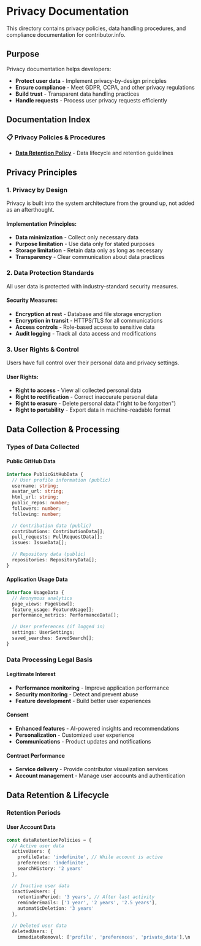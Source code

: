 # Privacy Documentation

This directory contains privacy policies, data handling procedures, and compliance documentation for contributor.info.

## Purpose

Privacy documentation helps developers:
- **Protect user data** - Implement privacy-by-design principles
- **Ensure compliance** - Meet GDPR, CCPA, and other privacy regulations
- **Build trust** - Transparent data handling practices
- **Handle requests** - Process user privacy requests efficiently

## Documentation Index

### 📋 Privacy Policies & Procedures
- **[Data Retention Policy](./data-retention-policy.md)** - Data lifecycle and retention guidelines

## Privacy Principles

### 1. Privacy by Design
Privacy is built into the system architecture from the ground up, not added as an afterthought.

#### Implementation Principles:
- **Data minimization** - Collect only necessary data
- **Purpose limitation** - Use data only for stated purposes
- **Storage limitation** - Retain data only as long as necessary
- **Transparency** - Clear communication about data practices

### 2. Data Protection Standards
All user data is protected with industry-standard security measures.

#### Security Measures:
- **Encryption at rest** - Database and file storage encryption
- **Encryption in transit** - HTTPS/TLS for all communications
- **Access controls** - Role-based access to sensitive data
- **Audit logging** - Track all data access and modifications

### 3. User Rights & Control
Users have full control over their personal data and privacy settings.

#### User Rights:
- **Right to access** - View all collected personal data
- **Right to rectification** - Correct inaccurate personal data
- **Right to erasure** - Delete personal data (\"right to be forgotten\")
- **Right to portability** - Export data in machine-readable format

## Data Collection & Processing

### Types of Data Collected

#### Public GitHub Data
```typescript
interface PublicGitHubData {
  // User profile information (public)
  username: string;
  avatar_url: string;
  html_url: string;
  public_repos: number;
  followers: number;
  following: number;
  
  // Contribution data (public)
  contributions: ContributionData[];
  pull_requests: PullRequestData[];
  issues: IssueData[];
  
  // Repository data (public)
  repositories: RepositoryData[];
}
```

#### Application Usage Data
```typescript
interface UsageData {
  // Anonymous analytics
  page_views: PageView[];
  feature_usage: FeatureUsage[];
  performance_metrics: PerformanceData[];
  
  // User preferences (if logged in)
  settings: UserSettings;
  saved_searches: SavedSearch[];
}
```

### Data Processing Legal Basis

#### Legitimate Interest
- **Performance monitoring** - Improve application performance
- **Security monitoring** - Detect and prevent abuse
- **Feature development** - Build better user experiences

#### Consent
- **Enhanced features** - AI-powered insights and recommendations
- **Personalization** - Customized user experience
- **Communications** - Product updates and notifications

#### Contract Performance
- **Service delivery** - Provide contributor visualization services
- **Account management** - Manage user accounts and authentication

## Data Retention & Lifecycle

### Retention Periods

#### User Account Data
```typescript
const dataRetentionPolicies = {
  // Active user data
  activeUsers: {
    profileData: 'indefinite', // While account is active
    preferences: 'indefinite',
    searchHistory: '2 years'
  },
  
  // Inactive user data
  inactiveUsers: {
    retentionPeriod: '3 years', // After last activity
    reminderEmails: ['1 year', '2 years', '2.5 years'],
    automaticDeletion: '3 years'
  },
  
  // Deleted user data
  deletedUsers: {
    immediateRemoval: ['profile', 'preferences', 'private_data'],\n    logRetention: '30 days', // For abuse prevention\n    backupRetention: '90 days' // For recovery purposes\n  }\n};\n```\n\n#### GitHub Data\n```typescript\nconst githubDataRetention = {\n  // Public contribution data\n  contributions: {\n    retention: 'indefinite', // Historical significance\n    anonymization: '5 years', // Remove personal identifiers\n    aggregation: 'immediate' // Convert to anonymous statistics\n  },\n  \n  // Repository data\n  repositories: {\n    retention: 'while_public', // Sync with GitHub public status\n    cleanup: 'monthly', // Remove deleted repositories\n    archival: '1 year' // After repository deletion\n  },\n  \n  // Cached API data\n  apiCache: {\n    retention: '24 hours', // Reduce API calls\n    maxAge: '7 days', // Never older than 7 days\n    cleanup: 'hourly' // Regular cleanup\n  }\n};\n```\n\n### Data Lifecycle Management\n```typescript\n// Automated data lifecycle management\nconst dataLifecycleManager = {\n  // Daily cleanup tasks\n  dailyCleanup: async () => {\n    // Remove expired cache data\n    await cleanupExpiredCache();\n    \n    // Process deletion requests\n    await processPendingDeletions();\n    \n    // Update retention status\n    await updateRetentionStatus();\n  },\n  \n  // Weekly archival tasks\n  weeklyArchival: async () => {\n    // Archive old activity data\n    await archiveOldActivityData();\n    \n    // Clean up inactive user data\n    await cleanupInactiveUsers();\n    \n    // Generate retention reports\n    await generateRetentionReports();\n  },\n  \n  // Monthly compliance tasks\n  monthlyCompliance: async () => {\n    // Review data retention compliance\n    await reviewRetentionCompliance();\n    \n    // Process user rights requests\n    await processUserRightsRequests();\n    \n    // Update privacy documentation\n    await updatePrivacyDocumentation();\n  }\n};\n```\n\n## User Rights Implementation\n\n### Data Access Requests\n```typescript\n// Data access request handler\nconst handleDataAccessRequest = async (userId: string) => {\n  const userData = {\n    // Profile information\n    profile: await getUserProfile(userId),\n    \n    // Account settings\n    settings: await getUserSettings(userId),\n    \n    // Activity history\n    activity: await getUserActivity(userId),\n    \n    // Stored searches\n    searches: await getUserSearches(userId),\n    \n    // Data processing logs\n    processing: await getProcessingLogs(userId)\n  };\n  \n  // Generate privacy-compliant export\n  const exportData = {\n    ...userData,\n    exportDate: new Date().toISOString(),\n    dataController: 'contributor.info',\n    retentionPolicies: dataRetentionPolicies,\n    rightsInformation: getUserRightsInformation()\n  };\n  \n  // Log the access request\n  await logPrivacyRequest({\n    userId,\n    type: 'data_access',\n    timestamp: new Date(),\n    status: 'completed'\n  });\n  \n  return exportData;\n};\n```\n\n### Data Deletion Requests\n```typescript\n// Data deletion request handler\nconst handleDataDeletionRequest = async (userId: string) => {\n  // Validate deletion request\n  const user = await getUser(userId);\n  if (!user) {\n    throw new Error('User not found');\n  }\n  \n  // Mark user for deletion\n  await markUserForDeletion(userId, {\n    requestDate: new Date(),\n    scheduledDeletion: new Date(Date.now() + 30 * 24 * 60 * 60 * 1000), // 30 days\n    reason: 'user_request'\n  });\n  \n  // Begin deletion process\n  const deletionTasks = [\n    // Immediate: Remove personal data\n    deletePersonalData(userId),\n    \n    // Immediate: Anonymize contributions\n    anonymizeContributions(userId),\n    \n    // Delayed: Remove from backups\n    scheduleBackupCleanup(userId, 90), // 90 days\n    \n    // Immediate: Revoke API access\n    revokeApiAccess(userId)\n  ];\n  \n  await Promise.all(deletionTasks);\n  \n  // Log the deletion request\n  await logPrivacyRequest({\n    userId,\n    type: 'data_deletion',\n    timestamp: new Date(),\n    status: 'processing',\n    scheduledCompletion: new Date(Date.now() + 90 * 24 * 60 * 60 * 1000)\n  });\n  \n  return {\n    status: 'deletion_scheduled',\n    completionDate: new Date(Date.now() + 90 * 24 * 60 * 60 * 1000),\n    immediateActions: ['personal_data_removed', 'contributions_anonymized'],\n    pendingActions: ['backup_cleanup', 'log_cleanup']\n  };\n};\n```\n\n### Data Portability\n```typescript\n// Data portability handler\nconst handleDataPortabilityRequest = async (userId: string, format: 'json' | 'csv' | 'xml' = 'json') => {\n  // Collect portable data\n  const portableData = {\n    // User-generated content\n    searches: await getUserSearches(userId),\n    preferences: await getUserPreferences(userId),\n    bookmarks: await getUserBookmarks(userId),\n    \n    // Activity data\n    viewHistory: await getUserViewHistory(userId),\n    interactions: await getUserInteractions(userId)\n  };\n  \n  // Format data according to request\n  let formattedData;\n  switch (format) {\n    case 'csv':\n      formattedData = convertToCSV(portableData);\n      break;\n    case 'xml':\n      formattedData = convertToXML(portableData);\n      break;\n    default:\n      formattedData = JSON.stringify(portableData, null, 2);\n  }\n  \n  // Log portability request\n  await logPrivacyRequest({\n    userId,\n    type: 'data_portability',\n    format,\n    timestamp: new Date(),\n    status: 'completed'\n  });\n  \n  return {\n    data: formattedData,\n    format,\n    generatedAt: new Date().toISOString(),\n    dataController: 'contributor.info'\n  };\n};\n```\n\n## Privacy-Preserving Features\n\n### Anonymous Analytics\n```typescript\n// Privacy-preserving analytics\nconst trackAnonymousEvent = (event: string, properties: Record<string, any>) => {\n  // Remove personally identifiable information\n  const anonymizedProperties = {\n    ...properties,\n    // Hash IP address\n    ip_hash: hashIP(getClientIP()),\n    // Remove user ID\n    user_id: undefined,\n    // Generalize timestamps\n    timestamp: Math.floor(Date.now() / (1000 * 60 * 60)) * (1000 * 60 * 60), // Hour precision\n    // Add privacy indicators\n    privacy_mode: true,\n    data_minimized: true\n  };\n  \n  // Send to analytics with privacy headers\n  analytics.track(event, anonymizedProperties, {\n    context: {\n      library: {\n        name: 'contributor.info-privacy',\n        version: '1.0.0'\n      },\n      privacy: {\n        anonymized: true,\n        gdpr_compliant: true,\n        retention_period: '2 years'\n      }\n    }\n  });\n};\n```\n\n### Data Minimization\n```typescript\n// Data minimization utilities\nconst minimizeUserData = (userData: any) => {\n  return {\n    // Keep only essential fields\n    id: userData.id,\n    username: userData.username, // Public GitHub username\n    avatar_url: userData.avatar_url, // Public GitHub avatar\n    \n    // Remove unnecessary fields\n    email: undefined, // Not needed for core functionality\n    full_name: undefined, // Use username instead\n    location: undefined, // Not used in application\n    \n    // Anonymize sensitive fields\n    last_login: userData.last_login ? 'recent' : 'not_recent',\n    ip_address: userData.ip_address ? hashIP(userData.ip_address) : undefined\n  };\n};\n```\n\n## Compliance Monitoring\n\n### GDPR Compliance\n```typescript\n// GDPR compliance checker\nconst checkGDPRCompliance = async () => {\n  const compliance = {\n    // Article 5: Principles of processing personal data\n    dataMinimization: await checkDataMinimization(),\n    purposeLimitation: await checkPurposeLimitation(),\n    accuracyRequirement: await checkDataAccuracy(),\n    storageLimitation: await checkStorageLimitation(),\n    \n    // Article 25: Data protection by design and by default\n    privacyByDesign: await checkPrivacyByDesign(),\n    defaultSettings: await checkDefaultPrivacySettings(),\n    \n    // Chapter 3: Rights of the data subject\n    userRights: await checkUserRightsImplementation(),\n    consentManagement: await checkConsentManagement(),\n    \n    // Article 32: Security of processing\n    technicalSafeguards: await checkTechnicalSafeguards(),\n    organizationalMeasures: await checkOrganizationalMeasures()\n  };\n  \n  // Generate compliance report\n  const report = {\n    timestamp: new Date().toISOString(),\n    overallCompliance: calculateOverallCompliance(compliance),\n    details: compliance,\n    recommendations: generateComplianceRecommendations(compliance)\n  };\n  \n  return report;\n};\n```\n\n### Privacy Impact Assessment\n```typescript\n// Privacy impact assessment for new features\nconst conductPrivacyImpactAssessment = (feature: FeatureSpec) => {\n  const assessment = {\n    // Data collection analysis\n    dataTypes: analyzeDataTypes(feature),\n    collectionMethods: analyzeCollectionMethods(feature),\n    dataVolume: estimateDataVolume(feature),\n    \n    // Processing analysis\n    processingPurposes: identifyProcessingPurposes(feature),\n    legalBasis: determineLegalBasis(feature),\n    dataSharing: analyzeDataSharing(feature),\n    \n    // Risk assessment\n    privacyRisks: identifyPrivacyRisks(feature),\n    riskMitigation: proposeMitigationMeasures(feature),\n    residualRisk: calculateResidualRisk(feature),\n    \n    // Compliance check\n    gdprCompliance: checkFeatureGDPRCompliance(feature),\n    ccpaCompliance: checkFeatureCCPACompliance(feature),\n    \n    // Recommendations\n    recommendations: generatePrivacyRecommendations(feature)\n  };\n  \n  return assessment;\n};\n```\n\n## Related Documentation\n\n- [Security Documentation](../security/) - Security measures protecting user data\n- [Data Retention Policy](./data-retention-policy.md) - Detailed retention procedures\n- [User Experience Guidelines](../user-experience/) - Privacy-friendly UX patterns\n- [Legal Compliance](../setup/) - Legal and regulatory compliance procedures\n\n---\n\n**Privacy Philosophy**: Privacy is a fundamental human right. We collect only what we need, protect what we have, and delete what we don't need.